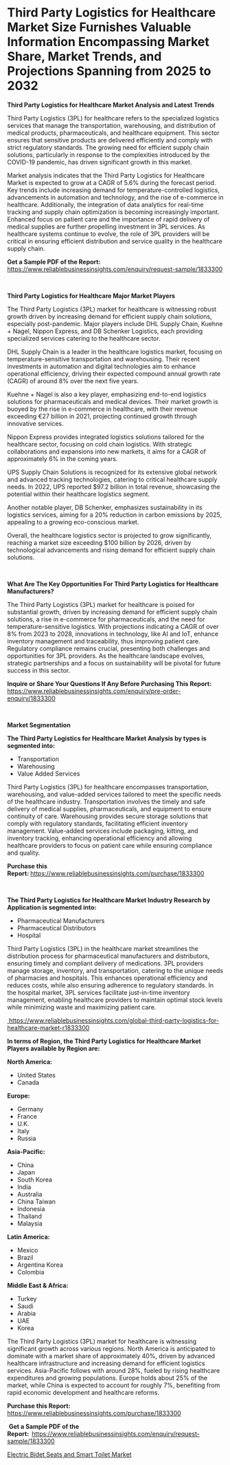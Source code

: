 <p><h1>Third Party Logistics for Healthcare Market Size Furnishes Valuable Information Encompassing Market Share, Market Trends, and Projections Spanning from 2025 to 2032</h1></p><p><strong>Third Party Logistics for Healthcare Market Analysis and Latest Trends</strong></p>
<p><p>Third Party Logistics (3PL) for healthcare refers to the specialized logistics services that manage the transportation, warehousing, and distribution of medical products, pharmaceuticals, and healthcare equipment. This sector ensures that sensitive products are delivered efficiently and comply with strict regulatory standards. The growing need for efficient supply chain solutions, particularly in response to the complexities introduced by the COVID-19 pandemic, has driven significant growth in this market. </p><p>Market analysis indicates that the Third Party Logistics for Healthcare Market is expected to grow at a CAGR of 5.6% during the forecast period. Key trends include increasing demand for temperature-controlled logistics, advancements in automation and technology, and the rise of e-commerce in healthcare. Additionally, the integration of data analytics for real-time tracking and supply chain optimization is becoming increasingly important. Enhanced focus on patient care and the importance of rapid delivery of medical supplies are further propelling investment in 3PL services. As healthcare systems continue to evolve, the role of 3PL providers will be critical in ensuring efficient distribution and service quality in the healthcare supply chain.</p></p>
<p><strong>Get a Sample PDF of the Report:&nbsp;</strong> <a href="https://www.reliablebusinessinsights.com/enquiry/request-sample/1833300?utm_campaign=2268&utm_medium=2&utm_source=Github&utm_content=ia&utm_term=26032025&utm_id=third-party-logistics-for-healthcare">https://www.reliablebusinessinsights.com/enquiry/request-sample/1833300</a></p>
<p>&nbsp;</p>
<p><strong>Third Party Logistics for Healthcare Major Market Players</strong></p>
<p><p>The Third Party Logistics (3PL) market for healthcare is witnessing robust growth driven by increasing demand for efficient supply chain solutions, especially post-pandemic. Major players include DHL Supply Chain, Kuehne + Nagel, Nippon Express, and DB Schenker Logistics, each providing specialized services catering to the healthcare sector.</p><p>DHL Supply Chain is a leader in the healthcare logistics market, focusing on temperature-sensitive transportation and warehousing. Their recent investments in automation and digital technologies aim to enhance operational efficiency, driving their expected compound annual growth rate (CAGR) of around 8% over the next five years.</p><p>Kuehne + Nagel is also a key player, emphasizing end-to-end logistics solutions for pharmaceuticals and medical devices. Their market growth is buoyed by the rise in e-commerce in healthcare, with their revenue exceeding €27 billion in 2021, projecting continued growth through innovative services.</p><p>Nippon Express provides integrated logistics solutions tailored for the healthcare sector, focusing on cold chain logistics. With strategic collaborations and expansions into new markets, it aims for a CAGR of approximately 6% in the coming years.</p><p>UPS Supply Chain Solutions is recognized for its extensive global network and advanced tracking technologies, catering to critical healthcare supply needs. In 2022, UPS reported $97.2 billion in total revenue, showcasing the potential within their healthcare logistics segment.</p><p>Another notable player, DB Schenker, emphasizes sustainability in its logistics services, aiming for a 20% reduction in carbon emissions by 2025, appealing to a growing eco-conscious market.</p><p>Overall, the healthcare logistics sector is projected to grow significantly, reaching a market size exceeding $100 billion by 2026, driven by technological advancements and rising demand for efficient supply chain solutions.</p></p>
<p>&nbsp;</p>
<p><strong>What Are The Key Opportunities For Third Party Logistics for Healthcare Manufacturers?</strong></p>
<p><p>The Third Party Logistics (3PL) market for healthcare is poised for substantial growth, driven by increasing demand for efficient supply chain solutions, a rise in e-commerce for pharmaceuticals, and the need for temperature-sensitive logistics. With projections indicating a CAGR of over 8% from 2023 to 2028, innovations in technology, like AI and IoT, enhance inventory management and traceability, thus improving patient care. Regulatory compliance remains crucial, presenting both challenges and opportunities for 3PL providers. As the healthcare landscape evolves, strategic partnerships and a focus on sustainability will be pivotal for future success in this sector.</p></p>
<p><strong>Inquire or Share Your Questions If Any Before Purchasing This Report:</strong> <a href="https://www.reliablebusinessinsights.com/enquiry/pre-order-enquiry/1833300?utm_campaign=2268&utm_medium=2&utm_source=Github&utm_content=ia&utm_term=26032025&utm_id=third-party-logistics-for-healthcare">https://www.reliablebusinessinsights.com/enquiry/pre-order-enquiry/1833300</a></p>
<p>&nbsp;</p>
<p><strong>Market Segmentation</strong></p>
<p><strong>The Third Party Logistics for Healthcare Market Analysis by types is segmented into:</strong></p>
<p><ul><li>Transportation</li><li>Warehousing</li><li>Value Added Services</li></ul></p>
<p><p>Third Party Logistics (3PL) for healthcare encompasses transportation, warehousing, and value-added services tailored to meet the specific needs of the healthcare industry. Transportation involves the timely and safe delivery of medical supplies, pharmaceuticals, and equipment to ensure continuity of care. Warehousing provides secure storage solutions that comply with regulatory standards, facilitating efficient inventory management. Value-added services include packaging, kitting, and inventory tracking, enhancing operational efficiency and allowing healthcare providers to focus on patient care while ensuring compliance and quality.</p></p>
<p><strong>Purchase this Report:&nbsp;</strong><a href="https://www.reliablebusinessinsights.com/purchase/1833300?utm_campaign=2268&utm_medium=2&utm_source=Github&utm_content=ia&utm_term=26032025&utm_id=third-party-logistics-for-healthcare">https://www.reliablebusinessinsights.com/purchase/1833300</a></p>
<p>&nbsp;</p>
<p><strong>The Third Party Logistics for Healthcare Market Industry Research by Application is segmented into:</strong></p>
<p><ul><li>Pharmaceutical Manufacturers</li><li>Pharmaceutical Distributors</li><li>Hospital</li></ul></p>
<p><p>Third Party Logistics (3PL) in the healthcare market streamlines the distribution process for pharmaceutical manufacturers and distributors, ensuring timely and compliant delivery of medications. 3PL providers manage storage, inventory, and transportation, catering to the unique needs of pharmacies and hospitals. This enhances operational efficiency and reduces costs, while also ensuring adherence to regulatory standards. In the hospital market, 3PL services facilitate just-in-time inventory management, enabling healthcare providers to maintain optimal stock levels while minimizing waste and maximizing patient care.</p></p>
<p><a href="https://www.reliablebusinessinsights.com/global-third-party-logistics-for-healthcare-market-r1833300?utm_campaign=2268&utm_medium=2&utm_source=Github&utm_content=ia&utm_term=26032025&utm_id=third-party-logistics-for-healthcare">&nbsp;https://www.reliablebusinessinsights.com/global-third-party-logistics-for-healthcare-market-r1833300</a></p>
<p><strong>In terms of Region, the Third Party Logistics for Healthcare Market Players available by Region are:</strong></p>
<p>
    <p> <strong> North America: </strong>
        <ul>
            <li>United States</li>
            <li>Canada</li>
        </ul>
        </p> 
    <p> <strong> Europe: </strong>
        <ul>
            <li>Germany</li>
            <li>France</li>
            <li>U.K.</li>
            <li>Italy</li>
            <li>Russia</li>
        </ul>
        </p> 
    <p> <strong> Asia-Pacific: </strong>
        <ul>
            <li>China</li>
            <li>Japan</li>
            <li>South Korea</li>
            <li>India</li>
            <li>Australia</li>
            <li>China Taiwan</li>
            <li>Indonesia</li>
            <li>Thailand</li>
            <li>Malaysia</li>
        </ul>
        </p> 
    <p> <strong> Latin America: </strong>
        <ul>
            <li>Mexico</li>
            <li>Brazil</li>
            <li>Argentina Korea</li>
            <li>Colombia</li>
        </ul>
        </p> 
    <p> <strong> Middle East & Africa: </strong>
        <ul>
            <li>Turkey</li>
            <li>Saudi</li>
            <li>Arabia</li>
            <li>UAE</li>
            <li>Korea</li>
        </ul>
    </p>
    </p>
<p><p>The Third Party Logistics (3PL) market for healthcare is witnessing significant growth across various regions. North America is anticipated to dominate with a market share of approximately 40%, driven by advanced healthcare infrastructure and increasing demand for efficient logistics services. Asia-Pacific follows with around 28%, fueled by rising healthcare expenditures and growing populations. Europe holds about 25% of the market, while China is expected to account for roughly 7%, benefiting from rapid economic development and healthcare reforms.</p></p>
<p><strong>Purchase this Report: </strong><a href="https://www.reliablebusinessinsights.com/purchase/1833300?utm_campaign=2268&utm_medium=2&utm_source=Github&utm_content=ia&utm_term=26032025&utm_id=third-party-logistics-for-healthcare">https://www.reliablebusinessinsights.com/purchase/1833300</a></p>
<p>&nbsp;<strong>Get a Sample PDF of the Report:&nbsp;&nbsp;</strong><a href="https://www.reliablebusinessinsights.com/enquiry/request-sample/1833300?utm_campaign=2268&utm_medium=2&utm_source=Github&utm_content=ia&utm_term=26032025&utm_id=third-party-logistics-for-healthcare">https://www.reliablebusinessinsights.com/enquiry/request-sample/1833300</a></p>
<p><strong></strong></p>
<p><p><a href="https://github.com/rileymgdorcas/Market-Research-Report-List-1/blob/main/electric-bidet-seats-and-smart-toilet-market.md?utm_campaign=2268&utm_medium=2&utm_source=Github&utm_content=ia&utm_term=26032025&utm_id=third-party-logistics-for-healthcare">Electric Bidet Seats and Smart Toilet Market</a></p></p>